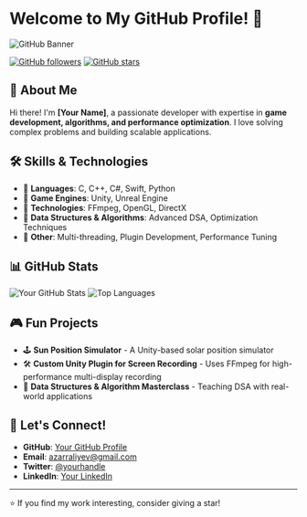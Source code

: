 # Welcome to My GitHub Profile! 🚀

![GitHub Banner](https://your-image-url.com/banner.png) <!-- Replace with your actual banner URL -->

[![GitHub followers](https://img.shields.io/github/followers/azeraliyev11?label=Followers&style=social)](https://github.com/azeraliyev11)
[![GitHub stars](https://img.shields.io/github/stars/azeraliyev11?affiliations=OWNER&style=social)](https://github.com/azeraliyev11?tab=repositories)

## 🌟 About Me

Hi there! I'm **[Your Name]**, a passionate developer with expertise in **game development, algorithms, and performance optimization**. I love solving complex problems and building scalable applications. 

## 🛠 Skills & Technologies

- 🔹 **Languages**: C, C++, C#, Swift, Python
- 🔹 **Game Engines**: Unity, Unreal Engine
- 🔹 **Technologies**: FFmpeg, OpenGL, DirectX
- 🔹 **Data Structures & Algorithms**: Advanced DSA, Optimization Techniques
- 🔹 **Other**: Multi-threading, Plugin Development, Performance Tuning

## 📊 GitHub Stats

![Your GitHub Stats](https://github-readme-stats.vercel.app/api?username=azeraliyev11&show_icons=true&theme=dark)
![Top Languages](https://github-readme-stats.vercel.app/api/top-langs/?username=azeraliyev11&layout=compact&theme=dark)

## 🎮 Fun Projects

- 🕹 **Sun Position Simulator** - A Unity-based solar position simulator
- 🛠 **Custom Unity Plugin for Screen Recording** - Uses FFmpeg for high-performance multi-display recording
- 🔢 **Data Structures & Algorithm Masterclass** - Teaching DSA with real-world applications

## 💬 Let's Connect!

- **GitHub**: [Your GitHub Profile](https://github.com/azeraliyev11)
- **Email**: azarraliyev@gmail.com
- **Twitter**: [@yourhandle](https://twitter.com/yourhandle)
- **LinkedIn**: [Your LinkedIn](https://linkedin.com/in/your-profile)

---

⭐ If you find my work interesting, consider giving a star!
